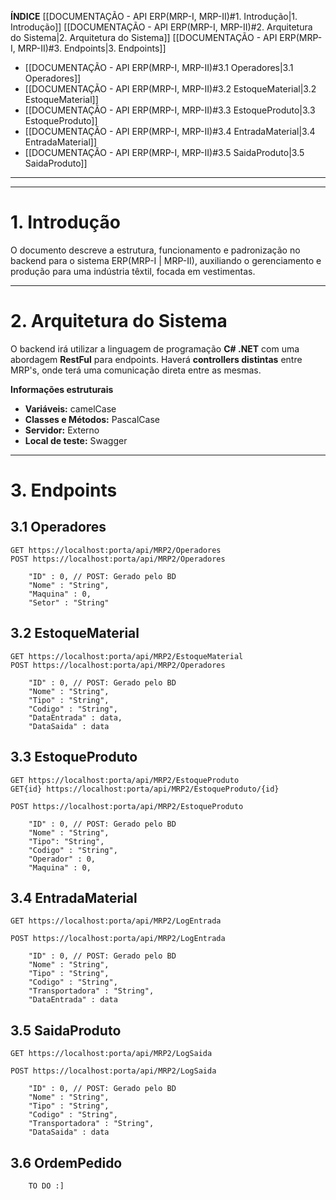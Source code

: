 **ÍNDICE**
[[DOCUMENTAÇÃO - API ERP(MRP-I, MRP-II)#1. Introdução|1. Introdução]]
[[DOCUMENTAÇÃO - API ERP(MRP-I, MRP-II)#2. Arquitetura do Sistema|2. Arquitetura do Sistema]]
[[DOCUMENTAÇÃO - API ERP(MRP-I, MRP-II)#3. Endpoints|3. Endpoints]]
- [[DOCUMENTAÇÃO - API ERP(MRP-I, MRP-II)#3.1 Operadores|3.1 Operadores]]
- [[DOCUMENTAÇÃO - API ERP(MRP-I, MRP-II)#3.2 EstoqueMaterial|3.2 EstoqueMaterial]]
- [[DOCUMENTAÇÃO - API ERP(MRP-I, MRP-II)#3.3 EstoqueProduto|3.3 EstoqueProduto]]
- [[DOCUMENTAÇÃO - API ERP(MRP-I, MRP-II)#3.4 EntradaMaterial|3.4 EntradaMaterial]]
- [[DOCUMENTAÇÃO - API ERP(MRP-I, MRP-II)#3.5 SaidaProduto|3.5 SaidaProduto]]

---
---
# 1. Introdução
O documento descreve a estrutura, funcionamento e padronização no backend para o sistema ERP(MRP-I | MRP-II), auxiliando o gerenciamento e produção para uma indústria têxtil, focada em vestimentas.

---
# 2. Arquitetura do Sistema
O backend irá utilizar a linguagem de programação **C# .NET** com uma abordagem **RestFul** para endpoints. Haverá **controllers distintas** entre MRP's, onde terá uma comunicação direta entre as mesmas.

**Informações estruturais**
- **Variáveis:** camelCase
- **Classes e Métodos:** PascalCase
- **Servidor:** Externo
- **Local de teste:** Swagger

---
# 3. Endpoints
## 3.1 Operadores
```
GET https://localhost:porta/api/MRP2/Operadores
POST https://localhost:porta/api/MRP2/Operadores

	"ID" : 0, // POST: Gerado pelo BD
	"Nome" : "String",
	"Maquina" : 0,
	"Setor" : "String"
```
## 3.2 EstoqueMaterial
```
GET https://localhost:porta/api/MRP2/EstoqueMaterial
POST https://localhost:porta/api/MRP2/Operadores

	"ID" : 0, // POST: Gerado pelo BD
	"Nome" : "String",
	"Tipo" : "String",
	"Codigo" : "String",
	"DataEntrada" : data,
	"DataSaida" : data
```
## 3.3 EstoqueProduto
```
GET https://localhost:porta/api/MRP2/EstoqueProduto
GET{id} https://localhost:porta/api/MRP2/EstoqueProduto/{id}

POST https://localhost:porta/api/MRP2/EstoqueProduto

	"ID" : 0, // POST: Gerado pelo BD
	"Nome" : "String",
	"Tipo": "String",
	"Codigo" : "String",
	"Operador" : 0,
	"Maquina" : 0,
```

## 3.4 EntradaMaterial
```
GET https://localhost:porta/api/MRP2/LogEntrada

POST https://localhost:porta/api/MRP2/LogEntrada

	"ID" : 0, // POST: Gerado pelo BD
	"Nome" : "String",
	"Tipo" : "String",
	"Codigo" : "String",
	"Transportadora" : "String",
	"DataEntrada" : data
```

## 3.5 SaidaProduto
```
GET https://localhost:porta/api/MRP2/LogSaida

POST https://localhost:porta/api/MRP2/LogSaida

	"ID" : 0, // POST: Gerado pelo BD
	"Nome" : "String",
	"Tipo" : "String",
	"Codigo" : "String",
	"Transportadora" : "String",
	"DataSaida" : data

```

## 3.6 OrdemPedido
```
	TO DO :]
```

